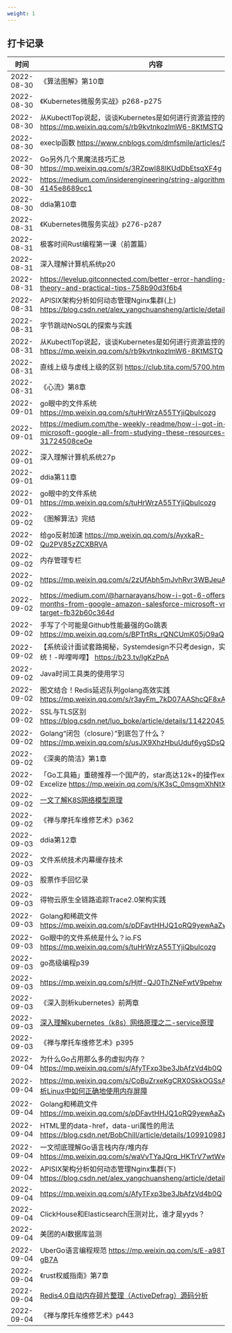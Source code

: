 ```yaml
---
weight: 1
---
```


## 打卡记录

| 时间  |  内容  |
| ---- | ---- |
| 2022-08-30 |《算法图解》第10章|
| 2022-08-30 |《Kubernetes微服务实战》p268-p275|
| 2022-08-30 |从KubectlTop说起，谈谈Kubernetes是如何进行资源监控的？ https://mp.weixin.qq.com/s/rb9kvtnkozlmW6-8KtMSTQ|
| 2022-08-30 |execlp函数 https://www.cnblogs.com/dmfsmile/articles/5792480.html|
| 2022-08-30 |Go另外几个黑魔法技巧汇总 https://mp.weixin.qq.com/s/3RZpwI88lKUdDbEtsqXF4g|
| 2022-08-30 |https://medium.com/insiderengineering/string-algorithms-4145e8689cc1|
| 2022-08-30 |ddia第10章|
| 2022-08-31 |《Kubernetes微服务实战》p276-p287|
| 2022-08-31 |极客时间Rust编程第一课（前置篇）|
| 2022-08-31 |深入理解计算机系统p20|
| 2022-08-31 |https://levelup.gitconnected.com/better-error-handling-in-golang-theory-and-practical-tips-758b90d3f6b4|
| 2022-08-31 |APISIX架构分析如何动态管理Nginx集群(上) https://blog.csdn.net/alex_yangchuansheng/article/details/122053371|
| 2022-08-31 |字节跳动NoSQL的探索与实践|
| 2022-08-31 |从KubectlTop说起，谈谈Kubernetes是如何进行资源监控的？ https://mp.weixin.qq.com/s/rb9kvtnkozlmW6-8KtMSTQ|
| 2022-08-31 |直线上级与虚线上级的区别 https://club.tita.com/5700.html|
| 2022-08-31 |《心流》第8章|
| 2022-09-01 |go眼中的文件系统 https://mp.weixin.qq.com/s/tuHrWrzA55TYjiQbuIcozg|
| 2022-09-01 |https://medium.com/the-weekly-readme/how-i-got-in-to-amazon-microsoft-google-all-from-studying-these-resources-31724508ce0e|
| 2022-09-01 |深入理解计算机系统27p|
| 2022-09-01 |ddia第11章|
| 2022-09-01 |go眼中的文件系统 https://mp.weixin.qq.com/s/tuHrWrzA55TYjiQbuIcozg|
| 2022-09-02 |《图解算法》完结|
| 2022-09-02 |给go反射加速 https://mp.weixin.qq.com/s/AyxkaR-Qu2PV85zZCXBRVA|
| 2022-09-02 |内存管理专栏|
| 2022-09-02 |https://mp.weixin.qq.com/s/2zUfAbh5mJvhRvr3WBJeuA|
| 2022-09-02 |https://medium.com/@harnarayans/how-i-got-6-offers-in-2-months-from-google-amazon-salesforce-microsoft-vmware-and-target-fb32b60c364d|
| 2022-09-02 |手写了个可能是Github性能最强的Go跳表 https://mp.weixin.qq.com/s/BPTrtRs_rQNCUmK05jO9aQ|
| 2022-09-02 |【系统设计面试套路揭秘，Systemdesign不只考design，实战分析秒杀系统！-哔哩哔哩】 https://b23.tv/lgKzPpA|
| 2022-09-02 |Java时间工具类的使用学习|
| 2022-09-02 |图文结合！Redis延迟队列golang高效实践 https://mp.weixin.qq.com/s/r3ayFm_7kD07AAShcQF8xA|
| 2022-09-02 |SSL与TLS区别 https://blog.csdn.net/luo_boke/article/details/114220450|
| 2022-09-02 |Golang“闭包（closure）”到底包了什么？ https://mp.weixin.qq.com/s/usJX9XhzHbuUduf6ygSDsQ|
| 2022-09-02 |《深奥的简洁》第1章|
| 2022-09-02 |「Go工具箱」重磅推荐一个国产的，star高达12k+的操作excel的包Excelize https://mp.weixin.qq.com/s/K3sC_0msgmXhNtXkMnXCIA|
| 2022-09-02 |[一文了解K8S网络模型原理]( https://it.sohu.com/a/555305680_121036026)|
| 2022-09-02 |《禅与摩托车维修艺术》p362|
| 2022-09-03 |ddia第12章|
| 2022-09-03 |文件系统技术内幕缓存技术|
| 2022-09-03 |股票作手回忆录|
| 2022-09-03 |得物云原生全链路追踪Trace2.0架构实践|
| 2022-09-03 |Golang和稀疏文件 https://mp.weixin.qq.com/s/pDFavtHHJQ1oRQ9yewAaZw|
| 2022-09-03 |Go眼中的文件系统是什么？io.FS https://mp.weixin.qq.com/s/tuHrWrzA55TYjiQbuIcozg|
| 2022-09-03 |go高级编程p39|
| 2022-09-03 |https://mp.weixin.qq.com/s/Hjtf-QJ0ThZNeFwtV9pehw|
| 2022-09-03 |《深入剖析kubernetes》前两章|
| 2022-09-03 |[深入理解kubernetes（k8s）网络原理之二-service原理]( https://zhuanlan.zhihu.com/p/404837363)|
| 2022-09-03 |《禅与摩托车维修艺术》p395|
| 2022-09-04 |为什么Go占用那么多的虚拟内存？ https://mp.weixin.qq.com/s/AfyTFxp3be3JbAfzVd4b0Q|
| 2022-09-04 |https://mp.weixin.qq.com/s/CoBuZrxeKgCRX0SkkOGSsA原理和实战解析Linux中如何正确地使用内存屏障|
| 2022-09-04 |Golang和稀疏文件 https://mp.weixin.qq.com/s/pDFavtHHJQ1oRQ9yewAaZw|
| 2022-09-04 |HTML里的data-href，data-uri属性的用法 https://blog.csdn.net/BobChill/article/details/109910981|
| 2022-09-04 |一文彻底理解Go语言栈内存/堆内存 https://mp.weixin.qq.com/s/waVvTYaJQrq_HKTrV7wtWw|
| 2022-09-04 |APISIX架构分析如何动态管理Nginx集群(下) https://blog.csdn.net/alex_yangchuansheng/article/details/122053371|
| 2022-09-04 |https://mp.weixin.qq.com/s/AfyTFxp3be3JbAfzVd4b0Q|
| 2022-09-04 |ClickHouse和Elasticsearch压测对比，谁才是yyds？|
| 2022-09-04 |美团的AI数据库监测|
| 2022-09-04 |UberGo语言编程规范 https://mp.weixin.qq.com/s/E-a98THtegdoVff_d-gB7A|
| 2022-09-04 |《rust权威指南》第7章|
| 2022-09-04 |[Redis4.0自动内存碎片整理（ActiveDefrag）源码分析](http//t.zoukankan.com/chenyang920-p-11770360.html)|
| 2022-09-04 |《禅与摩托车维修艺术》p443|
